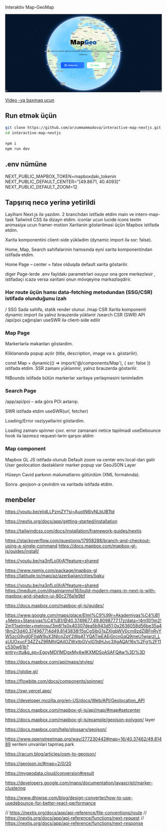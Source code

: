 
Interaktiv Map-GeoMap



![Map Screenshot](/public/images/cover.png)

[Video -ya baxmaq ucun ](https://drive.google.com/file/d/11XdKPwID_xJU73D0ZgNviAeJMrsft6fL/view?usp=sharing)
##  Run etmək üçün
```bash
git clone https://github.com/arzummammadova/interactive-map-nextjs.git
cd interactive-map-nextjs

npm i
npm run dev

```

## .env nümüne
NEXT_PUBLIC_MAPBOX_TOKEN=mapboxdakı_tokenin
NEXT_PUBLIC_DEFAULT_CENTER="[49.8671, 40.4093]"
NEXT_PUBLIC_DEFAULT_ZOOM=12



## Tapşırıq necə yerinə yetirildi

Layihəni Next.js ilə yazdım.
2 branchdan istifade etdim main ve intern-map-task
Tailwind CSS ilə dizayn etdim.
iconlar ucun lucide icons textin animasiya ucun framer-motion
Xəritənin göstərilməsi üçün Mapbox istifadə etdim.

Xəritə komponentini client-side yüklədim (dynamic import ilə ssr: false).

Home, Map, Search səhifələrinin hamısında eyni xəritə komponentindən istifadə etdim.

Home Page – center = false olduqda default xəritə göstərilir.

diger Page-lerde .env fayldakı parametrləri oxuyur ona gore merkezlesir , istifadəçi icazə versə xəritəni onun mövqeyinə mərkəzləşdirir.
 
### Hər route üçün hansı data‑fetching metodundan (SSG/CSR) istifadə olunduğunu izah

/  SSG
Sadə səhifə, statik render olunur.
/map CSR Xəritə komponenti dynamic import ilə yalnız brauzerdə yüklənir 
/search CSR (SWR)
API /api/poi çağırışları useSWR ilə client-side edilir



### Map Page 
Markerlərlə məkanları göstərdim.

Kliklənəndə popup açılır (title, description, image və s. göstərilir).

const Map = dynamic(() => import('@/components/Map'), { ssr: false }) istifadə etdim.
SSR zamanı yüklənmir, yalnız brauzerdə göstərilir.

fitBounds istifadə bütün markerlər xəritəyə yerləşməsini tənimlədim

### Search Page

/app/api/poi – ada görə POI axtarışı.

SWR istifadə etdim useSWR(url, fetcher)

Loading/Error vəziyyətlərini göstərdim.

Loading zamanı spinner çıxır.
error zamanani netice tapilmadi 
useDebounce hook ilə lazımsız request-lərin qarşısı aldim



### Map component
Mapbox GL JS istifadə olunub
Default zoom və center env.local-dan gəlir
User geolocation dəstəklənir
marker popup var 
GeoJSON Layer

Hüseyn Cavid parkının məlumatlarını götürdüm (XML formatında).

Sonra .geojson-a çevirdim və xəritədə istifadə etdim.
## menbeler

https://youtu.be/elidLLPzmZY?si=AuotN6lvNLbUBTtd

https://nextjs.org/docs/app/getting-started/installation

https://tailwindcss.com/docs/installation/framework-guides/nextjs

https://stackoverflow.com/questions/17958288/branch-and-checkout-using-a-single-command
https://docs.mapbox.com/mapbox-gl-js/guides/install/

https://youtu.be/na3nfLoIXrA?feature=shared

https://www.npmjs.com/package/mapbox-gl
https://latitude.to/map/az/azerbaijan/cities/baku

https://youtu.be/na3nfLoIXrA?feature=shared
https://medium.com/@sainianmol16/build-modern-maps-in-next-js-with-mapbox-and-shadcn-ui-80c276a1e9bf

https://docs.mapbox.com/mapbox-gl-js/guides/


https://www.google.com/maps/place/Elml%C9%99r+Akademiyas%C4%B1+Metro+Stansiyas%C4%B1/@40.3749677,49.8098777,17z/data=!4m10!1m2!2m1!1selmler+metrosu!3m6!1s0x40307dea5b943d51:0x2636058d56be35a4!8m2!3d40.3749677!4d49.8143838!15sCg5lbG1sZXIgbWV0cm9zdZIBFnRyYW5zcG9ydGF0aW9uX3NlcnZpY2WqATYQATIeEAEiGrcnGaQ9meU1wjarzI_LsUUOxucF34ZZsZ9RMhIQAiIOZWxtbGVyIG1ldHJvc3XgAQA!16s%2Fg%2F11c530w61b?entry=ttu&g_ep=EgoyMDI1MDgxMy4wIKXMDSoASAFQAw%3D%3D



https://docs.mapbox.com/api/maps/styles/

https://globe.gl/

https://flowbite.com/docs/components/spinner/

https://swr.vercel.app/

https://developer.mozilla.org/en-US/docs/Web/API/Geolocation_API

https://docs.mapbox.com/mapbox-gl-js/api/map/#map#setcenter


https://docs.mapbox.com/mapbox-gl-js/example/geojson-polygon/
layer

https://docs.mapbox.com/help/glossary/geojson/


https://www.openstreetmap.org/way/277230442#map=16/40.37462/49.81489
xeriteni unvanlari tapmaq park

https://racum.blog/articles/osm-to-geojson/

https://geojson.io/#map=2/0/20

https://mygeodata.cloud/conversion#result 

https://developers.google.com/maps/documentation/javascript/marker-clustering


https://www.dhiwise.com/blog/design-converter/how-to-use-usedebounce-for-better-react-performance

// https://nextjs.org/docs/app/api-reference/file-conventions/route
// https://nextjs.org/docs/app/api-reference/functions/next-request
// https://nextjs.org/docs/app/api-reference/functions/next-response



